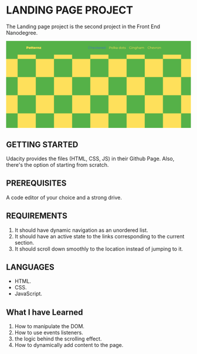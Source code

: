 # LANDING PAGE PROJECT
The Landing page project is the second project in the Front End Nanodegree.

![Landing page](fin_render.gif)

## GETTING STARTED
Udacity provides the files (HTML, CSS, JS) in their Github Page. Also, there's the option of starting from scratch.

## PREREQUISITES
A code editor of your choice and a strong drive.

## REQUIREMENTS
1. It should have dynamic navigation as an unordered list.
2. It should have an active state to the links corresponding to the current section.
3. It should scroll down smoothly to the location instead of jumping to it.

## LANGUAGES
* HTML.
* CSS.
* JavaScript.

## What I have Learned
1. How to manipulate the DOM.
2. How to use events listeners.
3. the logic behind the scrolling effect.
4. How to dynamically add content to the page.